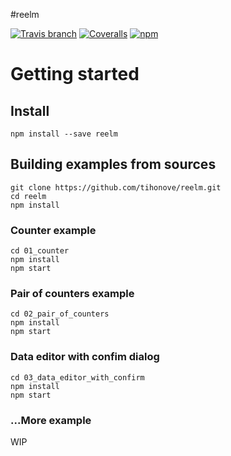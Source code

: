 #reelm

[![Travis branch](https://img.shields.io/travis/tihonove/reelm/master.svg?maxAge=300&style=flat)](https://travis-ci.org/tihonove/reelm) [![Coveralls](https://img.shields.io/coveralls/tihonove/reelm/master.svg?maxAge=300&style=flat)](https://coveralls.io/github/tihonove/reelm) [![npm](https://img.shields.io/npm/v/reelm.svg?maxAge=300&style=flat)](https://www.npmjs.com/package/reelm)

# Getting started

## Install

```
npm install --save reelm
```

## Building examples from sources

```
git clone https://github.com/tihonove/reelm.git
cd reelm
npm install
```

### Counter example

```
cd 01_counter
npm install
npm start
```

### Pair of counters example

```
cd 02_pair_of_counters
npm install
npm start
```

### Data editor with confim dialog

```
cd 03_data_editor_with_confirm
npm install
npm start
```

### ...More example
WIP
